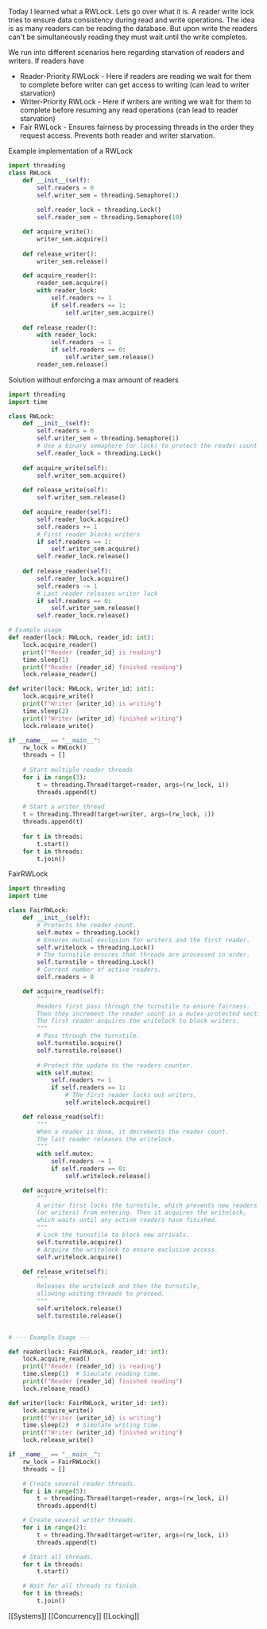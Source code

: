 
Today I learned what a RWLock. Lets go over what it is. A reader write lock tries to ensure data consistency during read and write operations. The idea is as many readers can be reading the database. But upon write the readers can't be simultaneously reading they must wait until the write completes. 

We run into different scenarios here regarding starvation of readers and writers. If readers have
- Reader-Priority RWLock - Here if readers are reading we wait for them to complete before writer can get access to writing (can lead to writer starvation)
- Writer-Priority RWLock - Here if writers are writing we wait for them to complete before resuming any read operations (can lead to reader starvation)
- Fair RWLock -  Ensures fairness by processing threads in the order they request access. Prevents both reader and writer starvation.


Example implementation of a RWLock

```python
import threading
class RWLock
	def __init__(self):
	    self.readers = 0
		self.writer_sem = threading.Semaphore(1)
		
		self.reader_lock = threading.Lock()
		self.reader_sem = threading.Semaphore(10)

	def acquire_write():
		writer_sem.acquire()
		
	def release_writer():
		writer_sem.release()

	def acquire_reader():
		reader_sem.acquire()
		with reader_lock:
			self.readers += 1
			if self.readers == 1: 
				self.writer_sem.acquire()
	
	def release_reader():
		with reader_lock:
			self.readers -= 1
			if self.readers == 0: 
				self.writer_sem.release()
		reader_sem.release()
```

Solution without enforcing a max amount of readers

```python
import threading
import time

class RWLock:
    def __init__(self):
        self.readers = 0
        self.writer_sem = threading.Semaphore(1)
        # Use a binary semaphore (or lock) to protect the reader count updates
        self.reader_lock = threading.Lock()
    
    def acquire_write(self):
        self.writer_sem.acquire()
        
    def release_write(self):
        self.writer_sem.release()

    def acquire_reader(self):
        self.reader_lock.acquire()
        self.readers += 1
        # First reader blocks writers
        if self.readers == 1: 
            self.writer_sem.acquire()
        self.reader_lock.release()
    
    def release_reader(self):
        self.reader_lock.acquire()
        self.readers -= 1
        # Last reader releases writer lock
        if self.readers == 0: 
            self.writer_sem.release()
        self.reader_lock.release()

# Example usage
def reader(lock: RWLock, reader_id: int):
    lock.acquire_reader()
    print(f"Reader {reader_id} is reading")
    time.sleep(1)
    print(f"Reader {reader_id} finished reading")
    lock.release_reader()

def writer(lock: RWLock, writer_id: int):
    lock.acquire_write()
    print(f"Writer {writer_id} is writing")
    time.sleep(2)
    print(f"Writer {writer_id} finished writing")
    lock.release_write()

if __name__ == "__main__":
    rw_lock = RWLock()
    threads = []
    
    # Start multiple reader threads
    for i in range(3):
        t = threading.Thread(target=reader, args=(rw_lock, i))
        threads.append(t)
    
    # Start a writer thread
    t = threading.Thread(target=writer, args=(rw_lock, 1))
    threads.append(t)
    
    for t in threads:
        t.start()
    for t in threads:
        t.join()

```



FairRWLock

```python
import threading
import time

class FairRWLock:
    def __init__(self):
        # Protects the reader count.
        self.mutex = threading.Lock()
        # Ensures mutual exclusion for writers and the first reader.
        self.writelock = threading.Lock()
        # The turnstile ensures that threads are processed in order.
        self.turnstile = threading.Lock()
        # Current number of active readers.
        self.readers = 0

    def acquire_read(self):
        """
        Readers first pass through the turnstile to ensure fairness.
        Then they increment the reader count in a mutex-protected section.
        The first reader acquires the writelock to block writers.
        """
        # Pass through the turnstile.
        self.turnstile.acquire()
        self.turnstile.release()
        
        # Protect the update to the readers counter.
        with self.mutex:
            self.readers += 1
            if self.readers == 1:
                # The first reader locks out writers.
                self.writelock.acquire()

    def release_read(self):
        """
        When a reader is done, it decrements the reader count.
        The last reader releases the writelock.
        """
        with self.mutex:
            self.readers -= 1
            if self.readers == 0:
                self.writelock.release()

    def acquire_write(self):
        """
        A writer first locks the turnstile, which prevents new readers
        (or writers) from entering. Then it acquires the writelock,
        which waits until any active readers have finished.
        """
        # Lock the turnstile to block new arrivals.
        self.turnstile.acquire()
        # Acquire the writelock to ensure exclusive access.
        self.writelock.acquire()

    def release_write(self):
        """
        Releases the writelock and then the turnstile,
        allowing waiting threads to proceed.
        """
        self.writelock.release()
        self.turnstile.release()


# --- Example Usage ---

def reader(lock: FairRWLock, reader_id: int):
    lock.acquire_read()
    print(f"Reader {reader_id} is reading")
    time.sleep(1)  # Simulate reading time.
    print(f"Reader {reader_id} finished reading")
    lock.release_read()

def writer(lock: FairRWLock, writer_id: int):
    lock.acquire_write()
    print(f"Writer {writer_id} is writing")
    time.sleep(2)  # Simulate writing time.
    print(f"Writer {writer_id} finished writing")
    lock.release_write()

if __name__ == "__main__":
    rw_lock = FairRWLock()
    threads = []

    # Create several reader threads.
    for i in range(5):
        t = threading.Thread(target=reader, args=(rw_lock, i))
        threads.append(t)

    # Create several writer threads.
    for i in range(2):
        t = threading.Thread(target=writer, args=(rw_lock, i))
        threads.append(t)

    # Start all threads.
    for t in threads:
        t.start()

    # Wait for all threads to finish.
    for t in threads:
        t.join()
```


[[Systems]] [[Concurrency]] [[Locking]]

